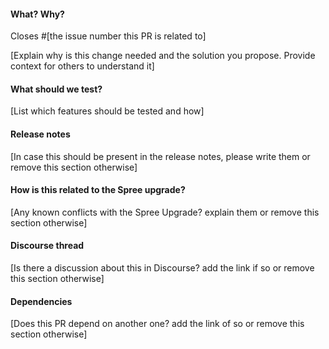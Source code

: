 #### What? Why?

Closes #[the issue number this PR is related to]

[Explain why is this change needed and the solution you propose. Provide
context for others to understand it]

#### What should we test?

[List which features should be tested and how]

#### Release notes

[In case this should be present in the release notes, please write them or
remove this section otherwise]

#### How is this related to the Spree upgrade?

[Any known conflicts with the Spree Upgrade? explain them or remove this section
otherwise]

#### Discourse thread

[Is there a discussion about this in Discourse? add the link if so or remove
this section otherwise]

#### Dependencies

[Does this PR depend on another one? add the link of so or remove this section
otherwise]
